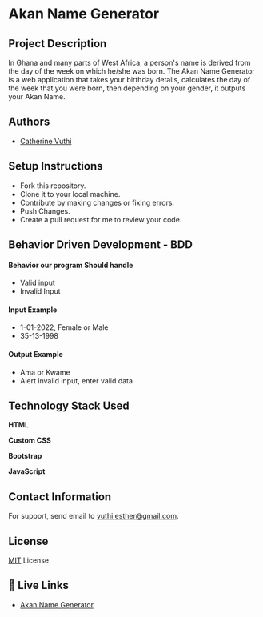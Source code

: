 
# Akan Name Generator

## Project Description

In Ghana and many parts of West Africa, a person's name is derived from the day of the week on which he/she was born. 
The Akan Name Generator is a web application that takes your birthday details, calculates the day of the week that you were born, then depending on your gender, it outputs your Akan Name.

## Authors

- [Catherine Vuthi](https://github.com/esthercate)

## Setup Instructions

- Fork this repository.
- Clone it to your local machine.
- Contribute by making changes or fixing errors.
- Push Changes.
- Create a pull request for me to review your code.

## Behavior Driven Development - BDD
#### Behavior our program Should handle

- Valid input
- Invalid Input
#### Input Example

- 1-01-2022, Female or Male
- 35-13-1998
#### Output Example

- Ama or Kwame
- Alert invalid input, enter valid data

## Technology Stack Used

**HTML** 

**Custom CSS** 

**Bootstrap** 

**JavaScript** 

## Contact Information

For support, send email to vuthi.esther@gmail.com.
## License

[MIT](https://choosealicense.com/licenses/mit/) License

## 🔗 Live Links
- [Akan Name Generator](https://esthercate.github.io/Akan-name-generator/)